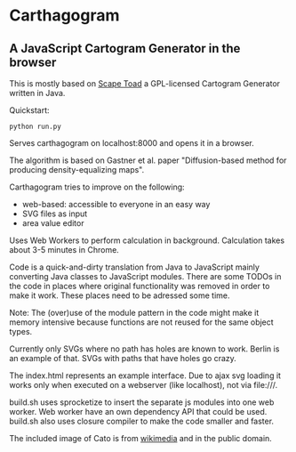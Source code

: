 Carthagogram 
=============

A JavaScript Cartogram Generator in the browser
------------------------------------

This is mostly based on [Scape Toad](http://scapetoad.choros.ch/) a GPL-licensed Cartogram Generator written in Java.

Quickstart:

    python run.py

Serves carthagogram on localhost:8000 and opens it in a browser.



The algorithm is based on Gastner et al. paper "Diffusion-based method for producing density-equalizing maps".

Carthagogram tries to improve on the following:

 * web-based: accessible to everyone in an easy way
 * SVG files as input
 * area value editor
    
Uses Web Workers to perform calculation in background. Calculation takes about 3-5 minutes in Chrome.

Code is a quick-and-dirty translation from Java to JavaScript mainly converting Java classes to JavaScript modules. There are some TODOs in the code in places where original functionality was removed in order to make it work. These places need to be adressed some time.

Note: The (over)use of the module pattern in the code might make it memory intensive because functions are not reused for the same object types.

Currently only SVGs where no path has holes are known to work. Berlin is an example of that. SVGs with paths that have holes go crazy.

The index.html represents an example interface. Due to ajax svg loading it works only when executed on a webserver (like localhost), not via file:///.

build.sh uses sprocketize to insert the separate js modules into one web worker. Web worker have an own dependency API that could be used.
build.sh also uses closure compiler to make the code smaller and faster.


The included image of Cato is from [wikimedia](http://de.wikipedia.org/w/index.php?title=Datei:Marcus_Porcius_Cato.jpeg) and in the public domain.